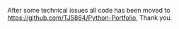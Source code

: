 After some technical issues all code has been moved to https://github.com/TJ5864/Python-Portfolio, Thank you. 

